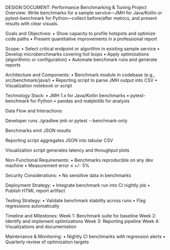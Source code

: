 DESIGN DOCUMENT: Performance Benchmarking & Tuning Project
Overview:
Write benchmarks for a sample service—JMH for Java/Kotlin or pytest-benchmark for Python—collect before/after metrics, and present results with clear visuals.

Goals and Objectives:
• Show capacity to profile hotspots and optimize code paths
• Present quantitative improvements in a professional report

Scope:
• Select critical endpoint or algorithm in existing sample service
• Develop microbenchmarks covering hot loops
• Apply optimizations (algorithmic or configuration)
• Automate benchmark runs and generate reports

Architecture and Components:
• Benchmark module in codebase (e.g., src/benchmark/java/)
• Reporting script to parse JMH output into CSV
• Visualization notebook or script

Technology Stack:
• JMH 1.x for Java/Kotlin benchmarks
• pytest-benchmark for Python
• pandas and matplotlib for analysis

Data Flow and Interactions:

Developer runs ./gradlew jmh or pytest --benchmark-only

Benchmarks emit JSON results

Reporting script aggregates JSON into tabular CSV

Visualization script generates latency and throughput plots

Non-Functional Requirements:
• Benchmarks reproducible on any dev machine
• Measurement error ≤ +/- 5%

Security Considerations:
• No sensitive data in benchmarks

Deployment Strategy:
• Integrate benchmark run into CI nightly job
• Publish HTML report artifact

Testing Strategy:
• Validate benchmark stability across runs
• Flag regressions automatically

Timeline and Milestones:
Week 1: Benchmark suite for baseline
Week 2: Identify and implement optimizations
Week 3: Reporting pipeline
Week 4: Visualizations and documentation

Maintenance & Monitoring:
• Nightly CI benchmarks with regression alerts
• Quarterly review of optimization targets

